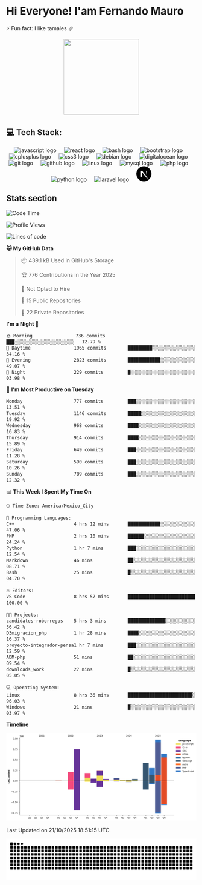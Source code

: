 <h1>Hi Everyone! I'am Fernando Mauro </h1>
<p>⚡ Fun fact: I like tamales 🫔</p>

<div align="center">
  <img height="200" width="200" src="https://c.tenor.com/D9bWSaEUuwoAAAAC/tenor.gif"  />
</div>

## 💻 Tech Stack:
<div align="center">
  <img src="https://cdn.jsdelivr.net/gh/devicons/devicon/icons/javascript/javascript-original.svg" height="40" width="40" alt="javascript logo"  />
  <img width="12" />
  <img src="https://cdn.jsdelivr.net/gh/devicons/devicon/icons/react/react-original.svg" height="40" width="40" alt="react logo"  />
  <img width="12" />
  <img src="https://cdn.jsdelivr.net/gh/devicons/devicon/icons/bash/bash-original.svg" height="40" width="40" alt="bash logo"  />
  <img width="12" />
  <img src="https://cdn.jsdelivr.net/gh/devicons/devicon/icons/bootstrap/bootstrap-original.svg" height="40" width="40" alt="bootstrap logo"  />
  <img width="12" />
  <img src="https://cdn.jsdelivr.net/gh/devicons/devicon/icons/cplusplus/cplusplus-original.svg" height="40" width="40" alt="cplusplus logo"  />
  <img width="12" />
  <img src="https://cdn.jsdelivr.net/gh/devicons/devicon/icons/css3/css3-original.svg" height="40" width="40" alt="css3 logo"  />
  <img width="12" />
  <img src="https://cdn.jsdelivr.net/gh/devicons/devicon/icons/debian/debian-original.svg" height="40" width="40" alt="debian logo"  />
  <img width="12" />
  <img src="https://cdn.jsdelivr.net/gh/devicons/devicon/icons/digitalocean/digitalocean-original.svg" height="40" width="40" alt="digitalocean logo"  />
  <img width="12" />
  <img src="https://cdn.jsdelivr.net/gh/devicons/devicon/icons/git/git-original.svg" height="40" width="40" alt="git logo"  />
  <img width="12" />
  <img src="https://cdn.jsdelivr.net/gh/devicons/devicon/icons/github/github-original.svg" height="40" width="40" alt="github logo"  />
  <img width="12" />
  <img src="https://cdn.jsdelivr.net/gh/devicons/devicon/icons/linux/linux-original.svg" height="40" width="40" alt="linux logo"  />
  <img width="12" />
  <img src="https://cdn.jsdelivr.net/gh/devicons/devicon/icons/mysql/mysql-original.svg" height="40" width="40" alt="mysql logo"  />
  <img width="12" />
  <img src="https://cdn.jsdelivr.net/gh/devicons/devicon/icons/php/php-original.svg" height="40" width="40" alt="php logo"  />
  <img width="12" />
  <img src="https://cdn.jsdelivr.net/gh/devicons/devicon/icons/python/python-original.svg" height="40" width="40" alt="python logo"  />
  <img width="12" />
  <img src="https://upload.wikimedia.org/wikipedia/commons/thumb/9/9a/Laravel.svg/50px-Laravel.svg.png" height="40" width="40" alt="laravel logo"  />
  <img width="12" />
  <img src="https://raw.githubusercontent.com/devicons/devicon/ca28c779441053191ff11710fe24a9e6c23690d6/icons/nextjs/nextjs-original.svg" height="40" width="40" alt="Next js logo"  />
</div>

## Stats section
<!--START_SECTION:waka-->
![Code Time](http://img.shields.io/badge/Code%20Time-1%2C536%20hrs%2025%20mins-blue)

![Profile Views](http://img.shields.io/badge/Profile%20Views-4-blue)

![Lines of code](https://img.shields.io/badge/From%20Hello%20World%20I%27ve%20Written-4.0%20million%20lines%20of%20code-blue)

**🐱 My GitHub Data** 

> 📦 439.1 kB Used in GitHub's Storage 
 > 
> 🏆 776 Contributions in the Year 2025
 > 
> 🚫 Not Opted to Hire
 > 
> 📜 15 Public Repositories 
 > 
> 🔑 22 Private Repositories 
 > 
**I'm a Night 🦉** 

```text
🌞 Morning                736 commits         ███░░░░░░░░░░░░░░░░░░░░░░   12.79 % 
🌆 Daytime                1965 commits        █████████░░░░░░░░░░░░░░░░   34.16 % 
🌃 Evening                2823 commits        ████████████░░░░░░░░░░░░░   49.07 % 
🌙 Night                  229 commits         █░░░░░░░░░░░░░░░░░░░░░░░░   03.98 % 
```
📅 **I'm Most Productive on Tuesday** 

```text
Monday                   777 commits         ███░░░░░░░░░░░░░░░░░░░░░░   13.51 % 
Tuesday                  1146 commits        █████░░░░░░░░░░░░░░░░░░░░   19.92 % 
Wednesday                968 commits         ████░░░░░░░░░░░░░░░░░░░░░   16.83 % 
Thursday                 914 commits         ████░░░░░░░░░░░░░░░░░░░░░   15.89 % 
Friday                   649 commits         ███░░░░░░░░░░░░░░░░░░░░░░   11.28 % 
Saturday                 590 commits         ███░░░░░░░░░░░░░░░░░░░░░░   10.26 % 
Sunday                   709 commits         ███░░░░░░░░░░░░░░░░░░░░░░   12.32 % 
```


📊 **This Week I Spent My Time On** 

```text
🕑︎ Time Zone: America/Mexico_City

💬 Programming Languages: 
C++                      4 hrs 12 mins       ████████████░░░░░░░░░░░░░   47.06 % 
PHP                      2 hrs 10 mins       ██████░░░░░░░░░░░░░░░░░░░   24.24 % 
Python                   1 hr 7 mins         ███░░░░░░░░░░░░░░░░░░░░░░   12.54 % 
Markdown                 46 mins             ██░░░░░░░░░░░░░░░░░░░░░░░   08.71 % 
Bash                     25 mins             █░░░░░░░░░░░░░░░░░░░░░░░░   04.70 % 

🔥 Editors: 
VS Code                  8 hrs 57 mins       █████████████████████████   100.00 % 

🐱‍💻 Projects: 
candidates-roborregos    5 hrs 3 mins        ██████████████░░░░░░░░░░░   56.42 % 
D3migracion_php          1 hr 28 mins        ████░░░░░░░░░░░░░░░░░░░░░   16.37 % 
proyecto-integrador-pensa1 hr 7 mins         ███░░░░░░░░░░░░░░░░░░░░░░   12.59 % 
ADM-php                  51 mins             ██░░░░░░░░░░░░░░░░░░░░░░░   09.54 % 
downloads_work           27 mins             █░░░░░░░░░░░░░░░░░░░░░░░░   05.05 % 

💻 Operating System: 
Linux                    8 hrs 36 mins       ████████████████████████░   96.03 % 
Windows                  21 mins             █░░░░░░░░░░░░░░░░░░░░░░░░   03.97 % 
```

**Timeline**

![Lines of Code chart](https://raw.githubusercontent.com/Fernando-Mauro/Fernando-Mauro/master/assets/bar_graph.png)


 Last Updated on 21/10/2025 18:51:15 UTC
<!--END_SECTION:waka-->

<img src="https://raw.githubusercontent.com/fernando-mauro/fernando-mauro/output/snake.svg" alt="Snake animation" />
